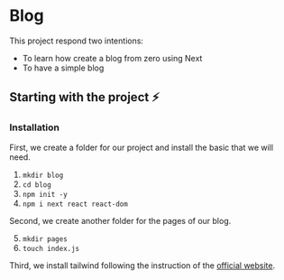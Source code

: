 # Blog 

This project respond two intentions: 

* To learn how create a blog from zero using Next
* To have a simple blog 



## Starting with the project ⚡️

### Installation 

First, we create a folder for our project and install the basic that we will need. 

1. `mkdir blog` 
2. `cd blog` 
3. `npm init -y` 
4. `npm i next react react-dom`

Second, we create another folder for the pages of our blog. 

5. `mkdir pages` 
6. `touch index.js`

Third, we install tailwind following the instruction of the [official website](https://tailwindcss.com/docs/installation). 

